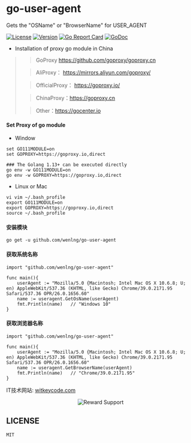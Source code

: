 # go-user-agent
Gets the "OSName" or "BrowserName" for USER_AGENT

[![License](https://img.shields.io/github/license/wenlng/go-user-agent.svg)](https://github.com/wenlng/go-user-agent/blob/master/LICENSE)
[![Version](https://img.shields.io/github/tag/wenlng/go-user-agent.svg)](https://github.com/wenlng/go-user-agent/releases)
[![Go Report Card](https://goreportcard.com/badge/github.com/wenlng/go-user-agent)](https://goreportcard.com/report/github.com/wenlng/go-user-agent)
[![GoDoc](https://godoc.org/github.com/wenlng/go-user-agent?status.svg)](https://godoc.org/github.com/wenlng/go-user-agent)

- Installation of proxy go module in China
>
>>GoProxy https://github.com/goproxy/goproxy.cn
>
>>AliProxy： https://mirrors.aliyun.com/goproxy/
>
>>OfficialProxy： https://goproxy.io/
>
>>ChinaProxy：https://goproxy.cn
>
>>Other：https://gocenter.io

#### Set Proxy of go module 
- Window
```shell script
set GO111MODULE=on
set GOPROXY=https://goproxy.io,direct

### The Golang 1.13+ can be executed directly
go env -w GO111MODULE=on
go env -w GOPROXY=https://goproxy.io,direct
```
- Linux or Mac
```shell script
vi vim ~/.bash_profile
export GO111MODULE=on
export GOPROXY=https://goproxy.io,direct
source ~/.bash_profile
```

#### 安装模块
```
go get -u github.com/wenlng/go-user-agent
```

#### 获取系统名称
```
import "github.com/wenlng/go-user-agent"

func main(){
    userAgent := "Mozilla/5.0 {Macintosh; Intel Mac OS X 10.6.8; U; en) AppleWebKit/537.36 (KHTML, like Gecko) Chrome/39.0.2171.95 Safari/537.36 OPR/26.0.1656.60"
    name := useragent.GetOsName(userAgent)
    fmt.Println(name)   // "Windows 10"
}

```

#### 获取浏览器名称
```
import "github.com/wenlng/go-user-agent"

func main(){
    userAgent := "Mozilla/5.0 {Macintosh; Intel Mac OS X 10.6.8; U; en) AppleWebKit/537.36 (KHTML, like Gecko) Chrome/39.0.2171.95 Safari/537.36 OPR/26.0.1656.60"
    name := useragent.GetBrowserName(userAgent)
    fmt.Println(name)   // "Chrome/39.0.2171.95"
}

```

IT技术网站: [witkeycode.com](witkeycode.com)

<div align="center">
    <img src="http://47.104.180.148/reward-support.png" alt="Reward Support">
</div>

## LICENSE
    MIT
